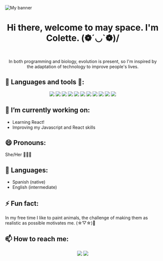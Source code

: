<img src="https://user-images.githubusercontent.com/86325608/146429018-b110b23a-0723-47a7-a089-1eb8f32dda0a.png" alt="My banner" />

<div align="center">
<h1>
Hi there, welcome to may space. I'm Colette. (❁´◡`❁)/
</h1>
<br/>
<p>
 In both programming and biology, evolution is present, so I'm inspired by the adaptation of technology to improve people's lives. 
</p>
</div>
 
 ## 🌱 Languages and tools 💛:
<div display="flex" flex-wrap="wrap" align="center">
<img src="https://img.icons8.com/color/96/000000/javascript--v1.png" />
<img src="https://img.icons8.com/color/96/000000/html-5--v1.png" />
<img src="https://img.icons8.com/color/96/000000/css3.png" />
<img src="https://img.icons8.com/ultraviolet/96/000000/react--v1.png" />
<img src="https://img.icons8.com/color/96/000000/firebase.png" />
<img src="https://img.icons8.com/color/96/000000/nodejs.png" />
<img src="https://img.icons8.com/external-tal-revivo-shadow-tal-revivo/96/000000/external-jest-can-collect-code-coverage-information-from-entire-projects-logo-shadow-tal-revivo.png" />
<img src="https://img.icons8.com/color/96/000000/figma--v1.png" />
<img src="https://img.icons8.com/color/96/000000/visual-studio-code-2019.png" />
<img src="https://img.icons8.com/color/96/000000/npm.png" />
<img src="https://img.icons8.com/color/96/000000/git.png" />
</div> 

## 🔭 I’m currently working on:
- Learning React!
- Improving my Javascript and React skills

## 😄 Pronouns:
She/Her 🙆🏻‍♀️

## 📣 Languages:
- Spanish (native)
- English (intermediate)

## ⚡ Fun fact:
In my free time I like to paint animals, the challenge of making them as realistic as possible motivates me. (☆▽☆)🤍 

## 📫 How to reach me:
<div align= "center">
<a href="mailto:pcoletteor@gmail.com"><img src="https://img.icons8.com/color/96/000000/gmail.png" /></a>
<a href="https://www.linkedin.com/in/pcolette-ordonez/"><img src="https://img.icons8.com/color/96/000000/linkedin.png" /></a>
</div>

